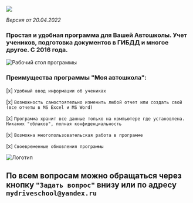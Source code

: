 
<meta name="qform-verification" content="Kb3xLy6qMfmF"/>
<script type='text/javascript'>
          (function() {
            function init() {var scr = document.createElement('script'); scr.type = 'text/javascript'; scr.defer = 'defer'; scr.src = '//cdn.qform.io/forms.js?v=' + parseInt(new Date().getTime()/1000); var scrInsert = document.getElementsByTagName('script')[0]; scrInsert.parentNode.insertBefore(scr, scrInsert); }
            var d = document; var w = window;
            if (d.readyState == 'complete') {init(); } else {if (w.attachEvent) {w.attachEvent('onload', init); } else {w.addEventListener('load', init, false); } } })();
          </script>
          


<link rel="shortcut icon" type="image/x-icon" href="favicon.ico">
<script src="http://ajax.googleapis.com/ajax/libs/jquery/1.11.1/jquery.min.js"></script>
<script src="http://maxcdn.bootstrapcdn.com/bootstrap/3.2.0/js/bootstrap.min.js"></script>

<script id="ze-snippet" src="https://static.zdassets.com/ekr/snippet.js?key=ccefe113-3ef7-4ed9-987b-728b69bc0e10"> </script>

<!-- Yandex.Metrika counter -->
<script type="text/javascript" >
   (function(m,e,t,r,i,k,a){m[i]=m[i]||function(){(m[i].a=m[i].a||[]).push(arguments)};
   m[i].l=1*new Date();k=e.createElement(t),a=e.getElementsByTagName(t)[0],k.async=1,k.src=r,a.parentNode.insertBefore(k,a)})
   (window, document, "script", "https://mc.yandex.ru/metrika/tag.js", "ym");

   ym(68195038, "init", {
        clickmap:true,
        trackLinks:true,
        accurateTrackBounce:true
   });
</script>
<noscript><div><img src="https://mc.yandex.ru/watch/68195038" style="position:absolute; left:-9999px;" alt="" /></div></noscript>
<!-- /Yandex.Metrika counter -->

          

[![](http://crm.buhsoft.ru/drivingschool/download_btn.png)](https://files.buhsoft.ru/DrivingSchool.exe)

*Версия от 20.04.2022*

### Простая и удобная программа для Вашей Автошколы. Учет учеников, подготовка документов в ГИБДД и многое другое. С 2016 года.

![Рабочий стол программы](http://crm.buhsoft.ru/drivingschool/mydrive_github.png)


### Преимущества программы "Моя автошкола":

[x] `Удобный ввод информации об учениках`

[x] `Возможность самостоятельно изменить любой отчет или создать свой (все отчеты в MS Excel и MS Word)`

[x] `Программа хранит все данные только на компьютере где установлена. Никаких "облаков", полная конфиденциальность`

[x] `Возможна многопользовательская работа в программе`

[x] `Своевременные обновления программы`

![Логотип](http://crm.buhsoft.ru/drivingschool/myautoschool_logo_label.png)

## По всем вопросам можно обращаться через кнопку `"Задать вопрос"` внизу или по адресу `mydriveschool@yandex.ru`


<div data-formid="form_9kGQzKVw5vuZ2xlU54in24LrJKm4dvRp"></div>
